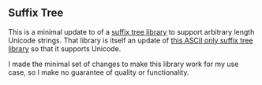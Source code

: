Suffix Tree
------------

This is a minimal update to of a [suffix tree library](http://researchonsearch.blogspot.co.uk/2010/05/suffix-tree-implementation-with-unicode.html) to support arbitrary length Unicode strings. That library is itself an update of [this ASCII only suffix tree library](http://www.daimi.au.dk/~mailund/suffix_tree.html) so that it supports Unicode.

I made the minimal set of changes to make this library work for my use case, so I make no guarantee of quality or functionality.
